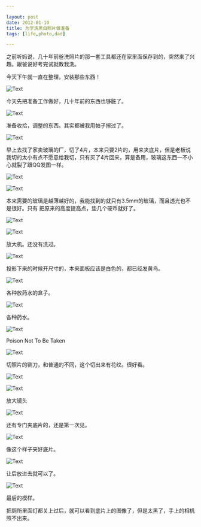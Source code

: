 ```yaml
---

layout: post
date: 2012-01-10
title: 为学洗黑白照片做准备
tags: [life,photo,dad]

---
```


之前听妈说，几十年前爸洗照片的那一套工具都还在家里面保存到的，突然来了兴趣。跟爸说好考完试就教我洗。

今天下午就一直在整理，安装那些东西！

![Text](https://dl.dropboxusercontent.com/u/24683331/blog_img/2012-01-10-black-and-white-pictures/MG_0157.jpg) 

<!-- more -->

今天先把准备工作做好，几十年前的东西也够脏了。

![Text](https://dl.dropboxusercontent.com/u/24683331/blog_img/2012-01-10-black-and-white-pictures/MG_0002.jpg)

准备收拾，调整的东西。其实都被我用帕子擦过了。

![Text](https://dl.dropboxusercontent.com/u/24683331/blog_img/2012-01-10-black-and-white-pictures/MG_0017.jpg)

早上去找了家卖玻璃的厂，切了4片，本来只要2片的，用来夹底片，但是老板说我切的太小有点不愿意给我切，只有买了4片回来，算是备用，玻璃这东西一不小心就裂了跟QQ发图一样。

![Text](https://dl.dropboxusercontent.com/u/24683331/blog_img/2012-01-10-black-and-white-pictures/MG_0050.jpg)

<!-- more -->

![Text](https://dl.dropboxusercontent.com/u/24683331/blog_img/2012-01-10-black-and-white-pictures/MG_0028.jpg)

本来需要的玻璃是越薄越好的，我能找到的就只有3.5mm的玻璃，而且透光也不是很好。只有 把原来的高度提高点，垫几个硬币就好了。

![Text](https://dl.dropboxusercontent.com/u/24683331/blog_img/2012-01-10-black-and-white-pictures/MG_0055.jpg)

<!-- more -->

![Text](https://dl.dropboxusercontent.com/u/24683331/blog_img/2012-01-10-black-and-white-pictures/MG_0057.jpg)

放大机。还没有洗过。

![Text](https://dl.dropboxusercontent.com/u/24683331/blog_img/2012-01-10-black-and-white-pictures/MG_0071.jpg)

投影下来的时候开尺寸的，本来面板应该是白色的，都已经发黄鸟。

![Text](https://dl.dropboxusercontent.com/u/24683331/blog_img/2012-01-10-black-and-white-pictures/MG_0073.jpg)

各种放药水的盒子。

![Text](https://dl.dropboxusercontent.com/u/24683331/blog_img/2012-01-10-black-and-white-pictures/MG_0074.jpg)

各种药水。

![Text](https://dl.dropboxusercontent.com/u/24683331/blog_img/2012-01-10-black-and-white-pictures/MG_0077.jpg)  

Poison Not To Be Taken

![Text](https://dl.dropboxusercontent.com/u/24683331/blog_img/2012-01-10-black-and-white-pictures/MG_0083.jpg) 

切照片的铡刀，和普通的不同，这个切出来有花纹。很好看。

![Text](https://dl.dropboxusercontent.com/u/24683331/blog_img/2012-01-10-black-and-white-pictures/MG_0130.jpg) 

<!-- more -->

![Text](https://dl.dropboxusercontent.com/u/24683331/blog_img/2012-01-10-black-and-white-pictures/MG_0134.jpg) 

放大镜头

![Text](https://dl.dropboxusercontent.com/u/24683331/blog_img/2012-01-10-black-and-white-pictures/MG_0152.jpg)

还有专门夹底片的，还是第一次见。

![Text](https://dl.dropboxusercontent.com/u/24683331/blog_img/2012-01-10-black-and-white-pictures/MG_0128.jpg)

像这个样子夹好底片。

![Text](https://dl.dropboxusercontent.com/u/24683331/blog_img/2012-01-10-black-and-white-pictures/MG_0007.jpg) 

让后放进去就可以了。

![Text](https://dl.dropboxusercontent.com/u/24683331/blog_img/2012-01-10-black-and-white-pictures/MG_0113.jpg) 

最后的模样。

把厕所里面灯都关上过后，就可以看到底片上的图像了，但是太黑了，手上的相机照不出来。